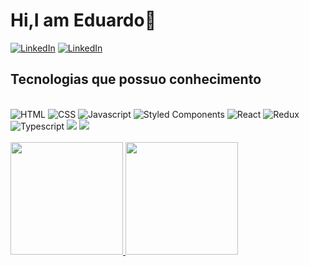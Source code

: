# Hi,I am Eduardo👋

[![LinkedIn](https://img.shields.io/badge/LinkedIn-0077B5?style=for-the-badge&logo=linkedin&logoColor=white)](https://www.linkedin.com/in/eduardo-gomes-220610227/)
[![LinkedIn](https://img.shields.io/badge/website-000000?style=for-the-badge&logo=About.me&logoColor=white)](https://eduardongomes.netlify.app/)



## Tecnologias que possuo conhecimento

<div>
<br/>
  <img aling='center' alt='HTML' src='https://img.shields.io/badge/HTML5-E34F26?style=for-the-badge&logo=html5&logoColor=white'/>
  <img aling='center' alt='CSS' src='https://img.shields.io/badge/CSS3-1572B6?style=for-the-badge&logo=css3&logoColor=white'/>
  <img aling='center' alt='Javascript' src='https://img.shields.io/badge/JavaScript-323330?style=for-the-badge&logo=javascript&logoColor=F7DF1E'/>
  <img aling='center' alt='Styled Components' src='https://img.shields.io/badge/styled--components-DB7093?style=for-the-badge&logo=styled-components&logoColor=white'/>
  <img aling='center' alt='React' src='https://img.shields.io/badge/React-20232A?style=for-the-badge&logo=react&logoColor=61DAFB'/>
  <img aling='center' alt='Redux' src='https://img.shields.io/badge/Redux-593D88?style=for-the-badge&logo=redux&logoColor=white'/>
  <img aling='center' alt='Typescript' src='https://img.shields.io/badge/TypeScript-007ACC?style=for-the-badge&logo=typescript&logoColor=white'/>
  <img src="https://img.shields.io/badge/Node.js-339933?style=for-the-badge&logo=nodedotjs&logoColor=white"/> 
  <img src="https://img.shields.io/badge/Express.js-000000?style=for-the-badge&logo=express&logoColor=white" />
</div>
<br/>

<div>
<a href="https://github.com/eduardongomes">
<img height="180em" src="https://github-readme-stats.vercel.app/api/top-langs/?username=eduardongomes&layout=compact&langs_count=7&theme=dracula"/>
<img height="180em" src="https://github-readme-stats.vercel.app/api?username=eduardongomes&show_icons=true&theme=dracula&include_all_commits=true&count_private=true"/>
</div>


